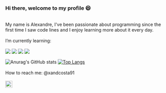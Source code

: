 ### Hi there, welcome to my profile :smile:
<br>
My name is Alexandre, I've been passionate about programming since the first time I saw code lines and I enjoy learning more about it every day.
<br>
<br>
I’m currently learning:
<br>
<br>
<img src="https://img.shields.io/badge/HTML-239120?style=for-the-badge&logo=html5&logoColor=white" >
<img src="https://img.shields.io/badge/CSS-239120?&style=for-the-badge&logo=css3&logoColor=white">
<img src="https://img.shields.io/badge/JavaScript-323330?style=for-the-badge&logo=javascript&logoColor=F7DF1E">
<img src="https://img.shields.io/badge/React-20232A?style=for-the-badge&logo=react&logoColor=61DAFB">

![Anurag's GitHub stats](https://github-readme-stats.vercel.app/api?username=AlecostaDEV&show_icons=true&theme=transparent)
[![Top Langs](https://github-readme-stats.vercel.app/api/top-langs/?username=AlecostaDEV&layout=compact)](https://github.com/anuraghazra/github-readme-stats)
<br>
<br>
How to reach me: @xandcosta91
<br>
<br>
<a href="https://www.instagram.com/xandcosta91">
<img align="left" alt="icone-instagram" width="22px" src="https://cdn.jsdelvr.net/npm/simple-icons@v3/icons/instagram.svg" />
